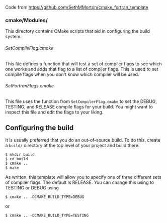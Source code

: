 Code from https://github.com/SethMMorton/cmake_fortran_template

### cmake/Modules/ ###

This directory contains CMake scripts that aid in configuring the build system.

###### SetCompileFlag.cmake ######

This file defines a function that will test a set of compiler flags to see which one works and adds that flag to a list of compiler flags.  This is used to set compile flags when you don't know which compiler will be used.

###### SetFortranFlags.cmake ######

This file uses the function from `SetCompilerFlag.cmake` to set the DEBUG, TESTING, and RELEASE compile flags for your build.  You might want to inspect this file and edit the flags to your liking.


## Configuring the build ##

It is usually preferred that you do an out-of-source build.  To do this, create a `build/` directory at the top level of your project and build there.  

    $ mkdir build
    $ cd build
    $ cmake ..
    $ make
    
As written, this template will allow you to specify one of three different sets of compiler flags.  The default is RELEASE.  You can change this using to TESTING or DEBUG using

    $ cmake .. -DCMAKE_BUILD_TYPE=DEBUG
    
or

    $ cmake .. -DCMAKE_BUILD_TYPE=TESTING
